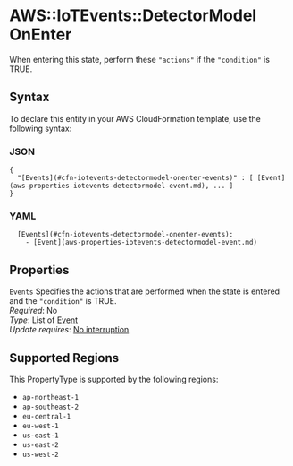 # AWS::IoTEvents::DetectorModel OnEnter<a name="aws-properties-iotevents-detectormodel-onenter"></a>

When entering this state, perform these `"actions"` if the `"condition"` is TRUE\.

## Syntax<a name="aws-properties-iotevents-detectormodel-onenter-syntax"></a>

To declare this entity in your AWS CloudFormation template, use the following syntax:

### JSON<a name="aws-properties-iotevents-detectormodel-onenter-syntax.json"></a>

```
{
  "[Events](#cfn-iotevents-detectormodel-onenter-events)" : [ [Event](aws-properties-iotevents-detectormodel-event.md), ... ]
}
```

### YAML<a name="aws-properties-iotevents-detectormodel-onenter-syntax.yaml"></a>

```
  [Events](#cfn-iotevents-detectormodel-onenter-events): 
    - [Event](aws-properties-iotevents-detectormodel-event.md)
```

## Properties<a name="aws-properties-iotevents-detectormodel-onenter-properties"></a>

`Events`  <a name="cfn-iotevents-detectormodel-onenter-events"></a>
Specifies the actions that are performed when the state is entered and the `"condition"` is TRUE\.  
*Required*: No  
*Type*: List of [Event](aws-properties-iotevents-detectormodel-event.md)  
*Update requires*: [No interruption](https://docs.aws.amazon.com/AWSCloudFormation/latest/UserGuide/using-cfn-updating-stacks-update-behaviors.html#update-no-interrupt)

## Supported Regions

This PropertyType is supported by the following regions:

- `ap-northeast-1`
- `ap-southeast-2`
- `eu-central-1`
- `eu-west-1`
- `us-east-1`
- `us-east-2`
- `us-west-2`
